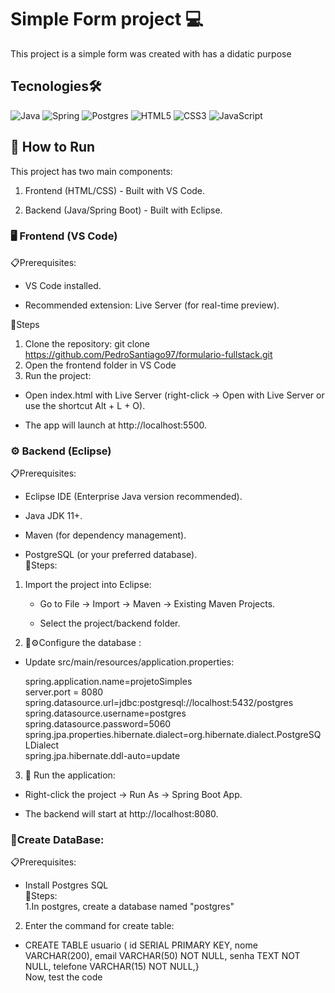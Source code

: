 # Simple Form project 💻

This project is a simple form was created with has a didatic purpose  

## Tecnologies🛠️  
  
![Java](https://img.shields.io/badge/java-%23ED8B00.svg?style=for-the-badge&logo=openjdk&logoColor=white)
![Spring](https://img.shields.io/badge/spring-%236DB33F.svg?style=for-the-badge&logo=spring&logoColor=white)
![Postgres](https://img.shields.io/badge/postgres-%23316192.svg?style=for-the-badge&logo=postgresql&logoColor=white)
![HTML5](https://img.shields.io/badge/html5-%23E34F26.svg?style=for-the-badge&logo=html5&logoColor=white)
![CSS3](https://img.shields.io/badge/css3-%231572B6.svg?style=for-the-badge&logo=css3&logoColor=white)
![JavaScript](https://img.shields.io/badge/javascript-%23323330.svg?style=for-the-badge&logo=javascript&logoColor=%23F7DF1E)  

## 🚀 How to Run  
This project has two main components:  

1. Frontend (HTML/CSS) - Built with VS Code.  

2. Backend (Java/Spring Boot) - Built with Eclipse.  

### 🖥️ Frontend (VS Code)  
📋Prerequisites:  

- VS Code installed.  

- Recommended extension: Live Server (for real-time preview).    

👣Steps
1. Clone the repository:  git clone https://github.com/PedroSantiago97/formulario-fullstack.git
2. Open the frontend folder in VS Code
3. Run the project:  

  - Open index.html with Live Server (right-click → Open with Live Server or use the shortcut Alt + L + O).  

  - The app will launch at http://localhost:5500.  

### ⚙️ Backend (Eclipse)  
📋Prerequisites:  
   - Eclipse IDE (Enterprise Java version recommended).  

   - Java JDK 11+.  

   - Maven (for dependency management).  

   - PostgreSQL (or your preferred database).  
👣Steps:  
1. Import the project into Eclipse:  

   - Go to File → Import → Maven → Existing Maven Projects.

   - Select the project/backend folder.

2. 💾⚙️Configure the database
:  

- Update src/main/resources/application.properties:  
  
  spring.application.name=projetoSimples  
  server.port = 8080  
  spring.datasource.url=jdbc:postgresql://localhost:5432/postgres  
  spring.datasource.username=postgres  
  spring.datasource.password=5060  
  spring.jpa.properties.hibernate.dialect=org.hibernate.dialect.PostgreSQLDialect  
  spring.jpa.hibernate.ddl-auto=update  

3. 🚀 Run the application:

- Right-click the project → Run As → Spring Boot App.



- The backend will start at http://localhost:8080.

### 💾Create DataBase:  
📋Prerequisites:
  - Install Postgres SQL  
👣Steps:  
1.In postgres, create a database named "postgres"  
2. Enter the command for create table:  
  - CREATE TABLE usuario (
    id SERIAL PRIMARY KEY,
    nome VARCHAR(200),
    email VARCHAR(50) NOT NULL,
    senha TEXT NOT NULL,
    telefone VARCHAR(15) NOT NULL,}  
Now, test the code


